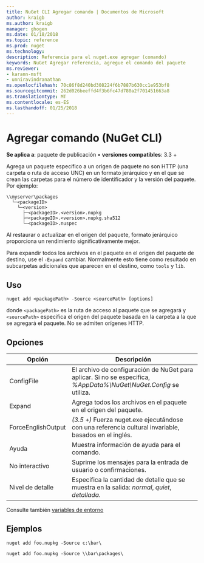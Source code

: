 ```yaml
---
title: NuGet CLI Agregar comando | Documentos de Microsoft
author: kraigb
ms.author: kraigb
manager: ghogen
ms.date: 01/18/2018
ms.topic: reference
ms.prod: nuget
ms.technology: 
description: Referencia para el nuget.exe agregar (comando)
keywords: NuGet Agregar referencia, agregue el comando del paquete
ms.reviewer:
- karann-msft
- unniravindranathan
ms.openlocfilehash: 70c86f8d240bd308224f6b7887b630cc1e953bf8
ms.sourcegitcommit: 262d026beeffd4f3b6fc47d780a2f701451663a8
ms.translationtype: MT
ms.contentlocale: es-ES
ms.lasthandoff: 01/25/2018
---
```

# <a name="add-command-nuget-cli"></a>Agregar comando (NuGet CLI)

**Se aplica a**: paquete de publicación &bullet; **versiones compatibles**: 3.3 +

Agrega un paquete específico a un origen de paquete no son HTTP (una carpeta o ruta de acceso UNC) en un formato jerárquico y en el que se crean las carpetas para el número de identificador y la versión del paquete. Por ejemplo:

    \\myserver\packages
      └─<packageID>
        └─<version>
          ├─<packageID>.<version>.nupkg
          ├─<packageID>.<version>.nupkg.sha512
          └─<packageID>.nuspec

Al restaurar o actualizar en el origen del paquete, formato jerárquico proporciona un rendimiento significativamente mejor.

Para expandir todos los archivos en el paquete en el origen del paquete de destino, use el `-Expand` cambiar. Normalmente esto tiene como resultado en subcarpetas adicionales que aparecen en el destino, como `tools` y `lib`.

## <a name="usage"></a>Uso

```cli
nuget add <packagePath> -Source <sourcePath> [options]
```

donde `<packagePath>` es la ruta de acceso al paquete que se agregará y `<sourcePath>` especifica el origen del paquete basada en la carpeta a la que se agregará el paquete. No se admiten orígenes HTTP.

## <a name="options"></a>Opciones

| Opción | Descripción |
| --- | --- |
| ConfigFile | El archivo de configuración de NuGet para aplicar. Si no se especifica, *%AppData%\NuGet\NuGet.Config* se utiliza.| 
| Expand | Agrega todos los archivos en el paquete en el origen del paquete. |
| ForceEnglishOutput | *(3.5 +)*  Fuerza nuget.exe ejecutándose con una referencia cultural invariable, basados en el inglés. |
| Ayuda | Muestra información de ayuda para el comando. |
| No interactivo | Suprime los mensajes para la entrada de usuario o confirmaciones. |
| Nivel de detalle | Especifica la cantidad de detalle que se muestra en la salida: *normal*, *quiet*, *detallada*. |

Consulte también [variables de entorno](cli-ref-environment-variables.md)

## <a name="examples"></a>Ejemplos

```cli
nuget add foo.nupkg -Source c:\bar\

nuget add foo.nupkg -Source \\bar\packages\
```

